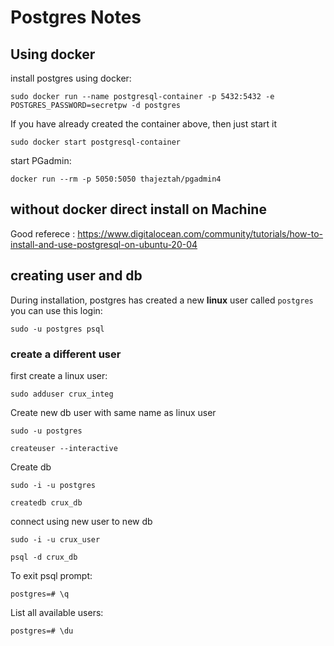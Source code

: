 # Postgres Notes

## Using docker

install postgres using docker:

```
sudo docker run --name postgresql-container -p 5432:5432 -e POSTGRES_PASSWORD=secretpw -d postgres
```

If you have already created the container above, then just start it

```
sudo docker start postgresql-container
```

start PGadmin:

```
docker run --rm -p 5050:5050 thajeztah/pgadmin4
```

## without docker direct install on Machine

Good referece : https://www.digitalocean.com/community/tutorials/how-to-install-and-use-postgresql-on-ubuntu-20-04

## creating user and db

During installation, postgres has created a new **linux** user called `postgres` you can use this login:

```
sudo -u postgres psql
```

### create a different user

first create a linux user: 

```
sudo adduser crux_integ
```

Create new db user with same name as linux user

```
sudo -u postgres

createuser --interactive

```

Create db

```
sudo -i -u postgres

createdb crux_db
```

connect using new user to new db

```
sudo -i -u crux_user

psql -d crux_db
```

To exit psql prompt:

```
postgres=# \q
```

List all available users:

```
postgres=# \du
```

